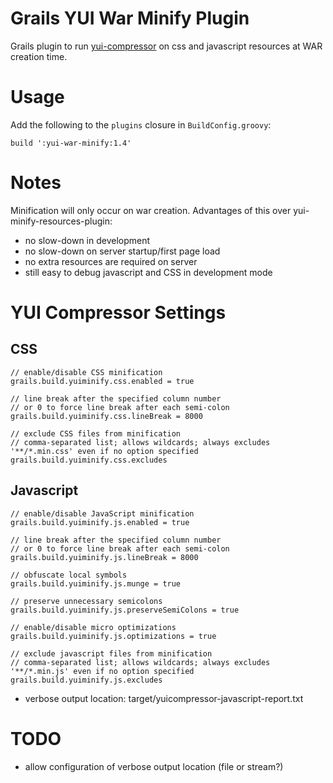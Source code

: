 Grails YUI War Minify Plugin
========================

Grails plugin to run [yui-compressor][1] on css and javascript resources at WAR creation time.

# Usage

Add the following to the `plugins` closure in `BuildConfig.groovy`:

	build ':yui-war-minify:1.4'

# Notes

Minification will only occur on war creation.  Advantages of this over yui-minify-resources-plugin:

* no slow-down in development
* no slow-down on server startup/first page load
* no extra resources are required on server
* still easy to debug javascript and CSS in development mode

# YUI Compressor Settings

## CSS

    // enable/disable CSS minification
    grails.build.yuiminify.css.enabled = true

    // line break after the specified column number 
    // or 0 to force line break after each semi-colon
    grails.build.yuiminify.css.lineBreak = 8000

    // exclude CSS files from minification
    // comma-separated list; allows wildcards; always excludes '**/*.min.css' even if no option specified
    grails.build.yuiminify.css.excludes

## Javascript

    // enable/disable JavaScript minification
    grails.build.yuiminify.js.enabled = true

    // line break after the specified column number
    // or 0 to force line break after each semi-colon
    grails.build.yuiminify.js.lineBreak = 8000

    // obfuscate local symbols
    grails.build.yuiminify.js.munge = true

    // preserve unnecessary semicolons
    grails.build.yuiminify.js.preserveSemiColons = true

    // enable/disable micro optimizations
    grails.build.yuiminify.js.optimizations = true

    // exclude javascript files from minification
    // comma-separated list; allows wildcards; always excludes '**/*.min.js' even if no option specified
    grails.build.yuiminify.js.excludes

* verbose output location: target/yuicompressor-javascript-report.txt

# TODO

* allow configuration of verbose output location (file or stream?)

[1]: https://github.com/yui/yuicompressor/
